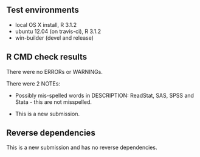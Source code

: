 ## Test environments
* local OS X install, R 3.1.2
* ubuntu 12.04 (on travis-ci), R 3.1.2
* win-builder (devel and release)

## R CMD check results
There were no ERRORs or WARNINGs. 

There were 2 NOTEs:

* Possibly mis-spelled words in DESCRIPTION:
  ReadStat, SAS, SPSS and Stata - this are not misspelled.

* This is a new submission.

## Reverse dependencies
This is a new submission and has no reverse dependencies.
